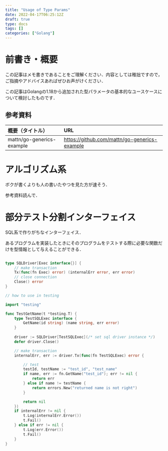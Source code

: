 ```yaml
---
title: "Usage of Type Params"
date: 2022-04-17T06:25:12Z
draft: true
type: docs
tags: []
categories: ["Golang"]
---
```


# 前書き・概要
この記事はメモ書きであることをご理解ください．内容としては稚拙ですので，ご指摘やアドバイスあればぜひお声がけください．

この記事はGolangの1.18から追加された型パラメータの基本的なユースケースについて検討したものです．

## 参考資料
| 概要（タイトル） | URL |
| :-- | :-- |
| mattn/go-generics-example | https://github.com/mattn/go-generics-example |

# アルゴリズム系
ボクが書くよりも人の書いたやつを見た方が速そう．

参考資料読んで．

# 部分テスト分割インターフェイス
SQL系で作りがちなインターフェイス．

あるプログラムを実装したときにそのプログラムをテストする際に必要な関数だけを型情報として与えることができる．
```go

type SQLDriver[Exec interface{}] {
    // make transaction
    Tx(func(fn Exec) error) (internalErr error, err error)
    // close connection
    Close() error
}

// how to use in testing

import "testing"

func TestGetName(t *testing.T) {
    type TestSQLExec interface {
        GetName(id string) (name string, err error)
    }
    
    driver := SQLDriver[TestSQLExec](/* set sql driver instance */)
    defer driver.Close()

    // make transaction
    internalErr, err := driver.Tx(func(fn TestSQLExec) error {

        // test
        testId, testName := "test_id", "test_name"
        if name, err := fn.GetName("test_id"); err != nil {
            return err
        } else if name != testName {
            return errors.New("returned name is not right")
        }

        return nil
    })
    if internalErr != nil {
        t.Log(internalErr.Error())
        t.Fail()
    } else if err != nil {
        t.Log(err.Error())
        t.Fail()
    }
}
```

